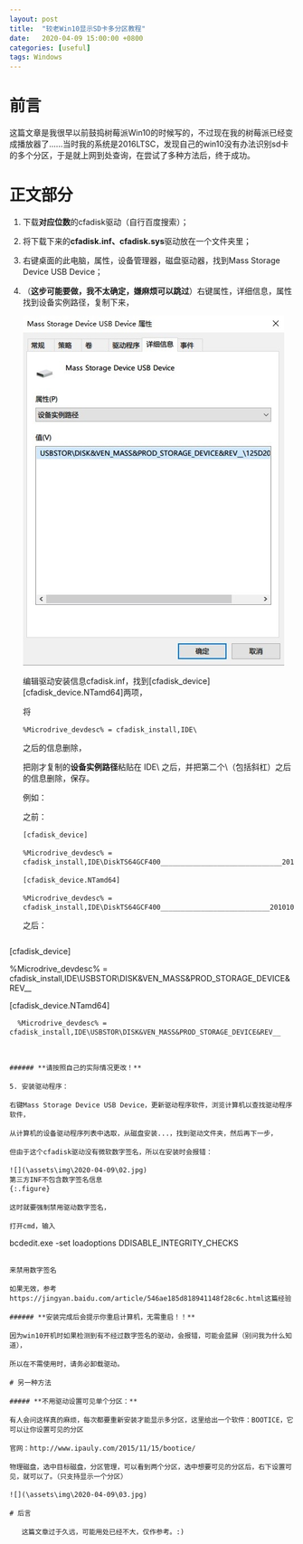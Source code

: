 ```yaml
---
layout: post
title:  "较老Win10显示SD卡多分区教程"
date:   2020-04-09 15:00:00 +0800
categories: [useful]
tags: Windows
---
```


# 前言

​	这篇文章是我很早以前鼓捣树莓派Win10的时候写的，不过现在我的树莓派已经变成播放器了......当时我的系统是2016LTSC，发现自己的win10没有办法识别sd卡的多个分区，于是就上网到处查询，在尝试了多种方法后，终于成功。

# 正文部分

1. 下载**对应位数**的cfadisk驱动（自行百度搜索）；

2. 将下载下来的**cfadisk.inf、cfadisk.sys**驱动放在一个文件夹里；

3. 右键桌面的此电脑，属性，设备管理器，磁盘驱动器，找到Mass Storage Device USB Device；

4. （**这步可能要做，我不太确定，嫌麻烦可以跳过**）右键属性，详细信息，属性找到设备实例路径，复制下来，

   ![](\assets\img\2020-04-09\01.jpg)

   编辑驱动安装信息cfadisk.inf，找到[cfadisk_device][cfadisk_device.NTamd64]两项，

   将

   ```
   %Microdrive_devdesc% = cfadisk_install,IDE\
   ```

   之后的信息删除，

   把刚才复制的**设备实例路径**粘贴在 IDE\ 之后，并把第二个\（包括斜杠）之后的信息删除，保存。

   例如：

   之前：
   ```
   [cfadisk_device]

   %Microdrive_devdesc% = cfadisk_install,IDE\DiskTS64GCF400______________________________20101008

   [cfadisk_device.NTamd64]

   %Microdrive_devdesc% = cfadisk_install,IDE\DiskTS64GCF400___________________________20101008
   ```
   之后：

   ```
[cfadisk_device]
   
   %Microdrive_devdesc% = cfadisk_install,IDE\USBSTOR\DISK&VEN_MASS&PROD_STORAGE_DEVICE&REV__
   
   [cfadisk_device.NTamd64]
   
      %Microdrive_devdesc% = cfadisk_install,IDE\USBSTOR\DISK&VEN_MASS&PROD_STORAGE_DEVICE&REV__
   ```


   ###### **请按照自己的实际情况更改！**

5. 安装驱动程序：

   右键Mass Storage Device USB Device，更新驱动程序软件，浏览计算机以查找驱动程序软件，

   从计算机的设备驱动程序列表中选取，从磁盘安装...，找到驱动文件夹，然后再下一步，

   但由于这个cfadisk驱动没有微软数字签名，所以在安装时会报错：

   ![](\assets\img\2020-04-09\02.jpg)
   第三方INF不包含数字签名信息
   {:.figure}
   
   这时就要强制禁用驱动数字签名，
   
   打开cmd，输入
   
   ```
   bcdedit.exe -set loadoptions DDISABLE_INTEGRITY_CHECKS
   ```
   
   来禁用数字签名
   
   如果无效，参考https://jingyan.baidu.com/article/546ae185d818941148f28c6c.html这篇经验
   
   ###### **安装完成后会提示你重启计算机，无需重启！！**
   
   因为win10开机时如果检测到有不经过数字签名的驱动，会报错，可能会蓝屏（别问我为什么知道），
   
   所以在不需使用时，请务必卸载驱动。

# 另一种方法

##### **不用驱动设置可见单个分区：**

有人会问这样真的麻烦，每次都要重新安装才能显示多分区，这里给出一个软件：BOOTICE，它可以让你设置可见的分区

官网：http://www.ipauly.com/2015/11/15/bootice/

物理磁盘，选中目标磁盘，分区管理，可以看到两个分区，选中想要可见的分区后，右下设置可见，就可以了。（只支持显示一个分区）

![](\assets\img\2020-04-09\03.jpg)

# 后言

​	这篇文章过于久远，可能用处已经不大，仅作参考。:)